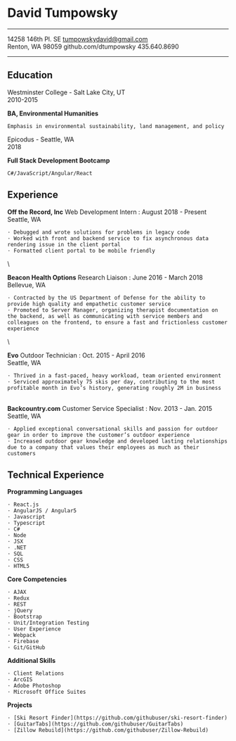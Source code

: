 David Tumpowsky
============

-------------------     ----------------------------
14258 146th Pl. SE          tumpowskydavid@gmail.com\
Renton, WA 98059               github.com/dtumpowsky
                                        435.640.8690
-------------------     ----------------------------

Education
---------

Westminster College - Salt Lake City, UT\
2010-2015

   **BA, Environmental Humanities**

    Emphasis in environmental sustainability, land management, and policy

Epicodus - Seattle, WA\
2018

   **Full Stack Development Bootcamp**

    C#/JavaScript/Angular/React

Experience
----------

**Off the Record, Inc**
Web Development Intern : August 2018 - Present\
Seattle, WA

    ⋅ Debugged and wrote solutions for problems in legacy code
    ⋅ Worked with front and backend service to fix asynchronous data rendering issue in the client portal
    ⋅ Formatted client portal to be mobile friendly
\

**Beacon Health Options**
Research Liaison : June 2016 - March 2018\
Bellevue, WA

    ⋅ Contracted by the US Department of Defense for the ability to provide high quality and empathetic customer service
    ⋅ Promoted to Server Manager, organizing therapist documentation on the backend, as well as communicating with service members and colleagues on the frontend, to ensure a fast and frictionless customer experience
\

**Evo**
Outdoor Technician : Oct. 2015 - April 2016\
Seattle, WA

    ⋅ Thrived in a fast-paced, heavy workload, team oriented environment
    ⋅ Serviced approximately 75 skis per day, contributing to the most profitable month in Evo’s history, generating roughly 2M in business

\
**Backcountry.com**
Customer Service Specialist : Nov. 2013 - Jan. 2015\
Seattle, WA

    ⋅ Applied exceptional conversational skills and passion for outdoor gear in order to improve the customer’s outdoor experience
    ⋅ Increased outdoor gear knowledge and developed lasting relationships due to a company that values their employees as much as their customers

Technical Experience
--------------------

**Programming Languages**

    ⋅ React.js
    ⋅ AngularJS / Angular5
    ⋅ Javascript
    ⋅ Typescript
    ⋅ C#
    ⋅ Node
    ⋅ JSX
    ⋅ .NET
    ⋅ SQL
    ⋅ CSS
    ⋅ HTML5

**Core Competencies**

    ⋅ AJAX
    ⋅ Redux
    ⋅ REST
    ⋅ jQuery
    ⋅ Bootstrap
    ⋅ Unit/Integration Testing
    ⋅ User Experience
    ⋅ Webpack
    ⋅ Firebase
    ⋅ Git/GitHub

**Additional Skills**

    ⋅ Client Relations
    ⋅ ArcGIS
    ⋅ Adobe Photoshop
    ⋅ Microsoft Office Suites

**Projects**

    ⋅ [Ski Resort Finder](https://github.com/githubuser/ski-resort-finder)
    ⋅ [GuitarTabs](https://github.com/githubuser/GuitarTabs)
    ⋅ [Zillow Rebuild](https://github.com/githubuser/Zillow-Rebuild)
